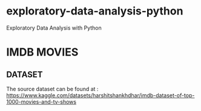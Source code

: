 # exploratory-data-analysis-python
Exploratory Data Analysis with Python

# IMDB MOVIES
## DATASET
The source dataset can be found at : https://www.kaggle.com/datasets/harshitshankhdhar/imdb-dataset-of-top-1000-movies-and-tv-shows  

